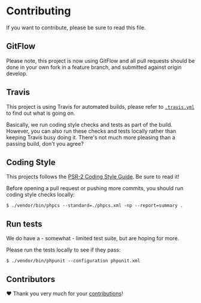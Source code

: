 # Contributing

If you want to contribute, please be sure to read this file.

## GitFlow

Please note, this project is now using GitFlow and all pull requests should be done in your own fork in a feature branch, and submitted against origin develop.

## Travis

This project is using Travis for automated builds, please refer to [`.travis.yml`](https://github.com/zendframework/modules.zendframework.com/blob/master/.travis.yml) 
to find out what is going on.

Basically, we run coding style checks and tests as part of the build. However, you can also run these checks and tests 
locally rather than keeping Travis busy doing it. There's not much more pleasing than a passing build, don't you agree?


## Coding Style

This projects follows the [PSR-2 Coding Style Guide](http://www.php-fig.org/psr/psr-2/). Be sure to read it!

Before opening a pull request or pushing more commits, you should run coding style checks locally:
 
```
$ ./vendor/bin/phpcs --standard=./phpcs.xml -np --report=summary .
```


## Run tests

We do have a - somewhat - limited test suite, but are hoping for more. 

Please run the tests locally to see if they pass:

```
$ ./vendor/bin/phpunit --configuration phpunit.xml
```

## Contributors

:heart: Thank you very much for your [contributions](https://github.com/zendframework/modules.zendframework.com/graphs/contributors)!
